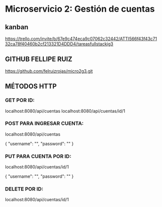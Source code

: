 # Microservicio 2: Gestión de cuentas 

## kanban

https://trello.com/invite/b/67e9c474eca9c07062c32442/ATTI566f43f43c7132ca78f40460b2cf213321D4DDD4/tareasfullstackig3

## GITHUB FELLIPE RUIZ

https://github.com/felruizrojas/micro2g3.git

## MÉTODOS HTTP

### GET POR ID:
localhost:8080/api/cuentas
localhost:8080/api/cuentas/id/1

### POST PARA INGRESAR CUENTA:
localhost:8080/api/cuentas

{
  "username": "",
  "password": ""
}

### PUT PARA CUENTA POR ID:
localhost:8080/api/cuentas/id/1

{
  "username": "",
  "password": ""
}

### DELETE POR ID:
localhost:8080/api/cuentas/id/1